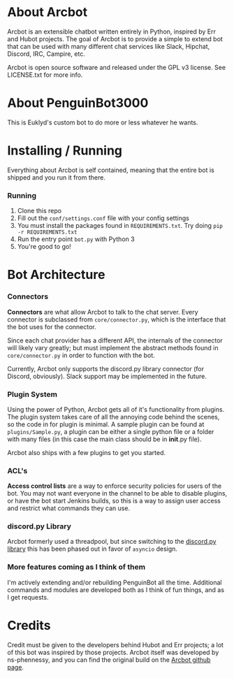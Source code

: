 # About Arcbot
Arcbot is an extensible chatbot written entirely in Python, inspired by Err and Hubot projects.
The goal of Arcbot is to provide a simple to extend bot that can be used with many different chat services like Slack, Hipchat, Discord, IRC, Campire, etc.

Arcbot is open source software and released under the GPL v3 license. See LICENSE.txt for more info.

# About PenguinBot3000

This is Euklyd's custom bot to do more or less whatever he wants.

# Installing / Running
Everything about Arcbot is self contained, meaning that the entire bot is shipped and you run it from there.

### Running
1. Clone this repo
2. Fill out the `conf/settings.conf` file with your config settings
3. You must install the packages found in `REQUIREMENTS.txt`. Try doing `pip -r REQUIREMENTS.txt`
4. Run the entry point `bot.py` with Python 3
5. You're good to go!

# Bot Architecture

### Connectors
**Connectors** are what allow Arcbot to talk to the chat server. Every connector is subclassed from `core/connector.py`, which is the interface that the bot uses for the connector.

Since each chat provider has a different API, the internals of the connector will likely vary greatly; but must implement the abstract methods found in `core/connector.py` in order to function with the bot.

Currently, Arcbot only supports the discord.py library connector (for Discord, obviously). Slack support may be implemented in the future.

### Plugin System
Using the power of Python, Arcbot gets all of it's functionality from plugins. The plugin system takes care of all the annoying code behind the scenes, so the code in for plugin is minimal. A sample plugin can be found at `plugins/Sample.py`, a plugin can be either a single python file or a folder with many files (in this case the main class should be in __init__.py file).

Arcbot also ships with a few plugins to get you started.

### ACL's
**Access control lists** are a way to enforce security policies for users of the bot. You may not want everyone in the channel to be able to disable plugins, or have the bot start Jenkins builds, so this is a way to assign user access and restrict what commands they can use.

### discord.py Library
Arcbot formerly used a threadpool, but since switching to the [discord.py library](discordpy.readthedocs.io/en/latest/api.html) this has been phased out in favor of `asyncio` design.


### More features coming as I think of them
I'm actively extending and/or rebuilding PenguinBot all the time. Additional commands and modules are developed both as I think of fun things, and as I get requests.

# Credits
Credit must be given to the developers behind Hubot and Err projects; a lot of this bot was inspired by those projects.
Arcbot itself was developed by ns-phennessy, and you can find the original build on the [Arcbot github page](https://github.com/ns-phennessy/Arcbot).
